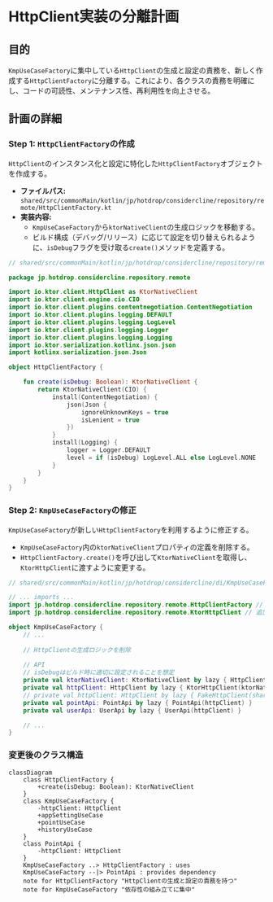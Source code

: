 # HttpClient実装の分離計画

## 目的

`KmpUseCaseFactory`に集中している`HttpClient`の生成と設定の責務を、新しく作成する`HttpClientFactory`に分離する。これにより、各クラスの責務を明確にし、コードの可読性、メンテナンス性、再利用性を向上させる。

## 計画の詳細

### Step 1: `HttpClientFactory`の作成

`HttpClient`のインスタンス化と設定に特化した`HttpClientFactory`オブジェクトを作成する。

-   **ファイルパス:** `shared/src/commonMain/kotlin/jp/hotdrop/considercline/repository/remote/HttpClientFactory.kt`
-   **実装内容:**
    -   `KmpUseCaseFactory`から`ktorNativeClient`の生成ロジックを移動する。
    -   ビルド構成（デバッグ/リリース）に応じて設定を切り替えられるように、`isDebug`フラグを受け取る`create()`メソッドを定義する。

```kotlin
// shared/src/commonMain/kotlin/jp/hotdrop/considercline/repository/remote/HttpClientFactory.kt

package jp.hotdrop.considercline.repository.remote

import io.ktor.client.HttpClient as KtorNativeClient
import io.ktor.client.engine.cio.CIO
import io.ktor.client.plugins.contentnegotiation.ContentNegotiation
import io.ktor.client.plugins.logging.DEFAULT
import io.ktor.client.plugins.logging.LogLevel
import io.ktor.client.plugins.logging.Logger
import io.ktor.client.plugins.logging.Logging
import io.ktor.serialization.kotlinx.json.json
import kotlinx.serialization.json.Json

object HttpClientFactory {

    fun create(isDebug: Boolean): KtorNativeClient {
        return KtorNativeClient(CIO) {
            install(ContentNegotiation) {
                json(Json {
                    ignoreUnknownKeys = true
                    isLenient = true
                })
            }
            install(Logging) {
                logger = Logger.DEFAULT
                level = if (isDebug) LogLevel.ALL else LogLevel.NONE
            }
        }
    }
}
```

### Step 2: `KmpUseCaseFactory`の修正

`KmpUseCaseFactory`が新しい`HttpClientFactory`を利用するように修正する。

-   `KmpUseCaseFactory`内の`ktorNativeClient`プロパティの定義を削除する。
-   `HttpClientFactory.create()`を呼び出して`KtorNativeClient`を取得し、`KtorHttpClient`に渡すように変更する。

```kotlin
// shared/src/commonMain/kotlin/jp/hotdrop/considercline/di/KmpUseCaseFactory.kt の修正案

// ... imports ...
import jp.hotdrop.considercline.repository.remote.HttpClientFactory // 追加
import jp.hotdrop.considercline.repository.remote.KtorHttpClient // 追加

object KmpUseCaseFactory {
    // ...
    
    // HttpClientの生成ロジックを削除
    
    // API
    // isDebugはビルド時に適切に設定されることを想定
    private val ktorNativeClient: KtorNativeClient by lazy { HttpClientFactory.create(isDebug = true) }
    private val httpClient: HttpClient by lazy { KtorHttpClient(ktorNativeClient) }
    // private val httpClient: HttpClient by lazy { FakeHttpClient(sharedPreferences) } // Fakeは必要に応じて切り替え
    private val pointApi: PointApi by lazy { PointApi(httpClient) }
    private val userApi: UserApi by lazy { UserApi(httpClient) }

    // ...
}
```

### 変更後のクラス構造

```mermaid
classDiagram
    class HttpClientFactory {
        +create(isDebug: Boolean): KtorNativeClient
    }
    class KmpUseCaseFactory {
        -httpClient: HttpClient
        +appSettingUseCase
        +pointUseCase
        +historyUseCase
    }
    class PointApi {
        -httpClient: HttpClient
    }
    KmpUseCaseFactory ..> HttpClientFactory : uses
    KmpUseCaseFactory --|> PointApi : provides dependency
    note for HttpClientFactory "HttpClientの生成と設定の責務を持つ"
    note for KmpUseCaseFactory "依存性の組み立てに集中"

